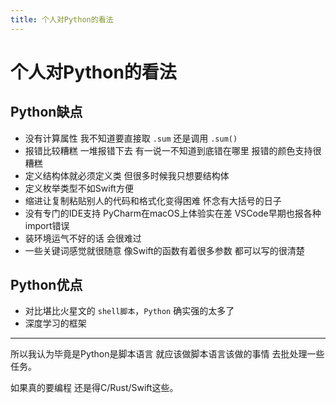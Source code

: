 ```yaml
---
title: 个人对Python的看法
---
```


# 个人对Python的看法

## Python缺点

- 没有计算属性 我不知道要直接取 `.sum` 还是调用 `.sum()`
- 报错比较糟糕 一堆报错下去 有一说一不知道到底错在哪里 报错的颜色支持很糟糕
- 定义结构体就必须定义类 但很多时候我只想要结构体
- 定义枚举类型不如Swift方便
- 缩进让复制粘贴别人的代码和格式化变得困难 怀念有大括号的日子
- 没有专门的IDE支持 PyCharm在macOS上体验实在差 VSCode早期也报各种import错误
- 装环境运气不好的话 会很难过
- 一些关键词感觉就很随意 像Swift的函数有着很多参数 都可以写的很清楚

## Python优点

- 对比堪比火星文的 `shell脚本`，`Python` 确实强的太多了
- 深度学习的框架

---

所以我认为毕竟是Python是脚本语言 就应该做脚本语言该做的事情 去批处理一些任务。

如果真的要编程 还是得C/Rust/Swift这些。
